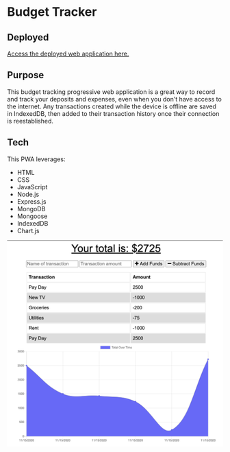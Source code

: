# Budget Tracker

## Deployed

[Access the deployed web application here.](#)

## Purpose

This budget tracking progressive web application is a great way to record and track your deposits and expenses, even when you don't have access to the internet. Any transactions created while the device is offline are saved in IndexedDB, then added to their transaction history once their connection is reestablished.

## Tech

This PWA leverages:

* HTML
* CSS
* JavaScript
* Node.js
* Express.js
* MongoDB
* Mongoose
* IndexedDB
* Chart.js

![Screenshot of page](screenshot.png)